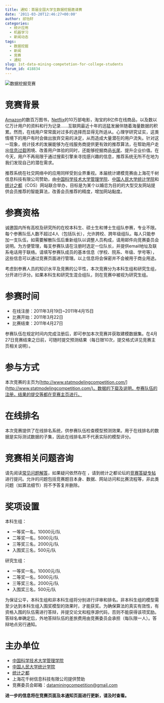 ```yaml
---
title: 通知：首届全国大学生数据挖掘邀请赛
date: '2011-03-20T12:46:27+00:00'
author: 邱怡轩
categories:
  - 统计应用
  - 机器学习
  - 新闻动态
tags:
  - 数据挖掘
  - 新闻
  - 竞赛
  - 通知
slug: 1st-data-mining-competetion-for-college-students
forum_id: 418834
---
```


![数据挖掘竞赛](https://uploads.cosx.org/2011/03/DataMiningCompetetion.png)

# 竞赛背景

[Amazon](http://www.yuanhuaibin.com/?p=727)的数百万图书，[Netflix](http://en.wikipedia.org/wiki/Netflix_Prize)的10万部电影，淘宝的8亿件在线商品，以及数以亿万计用户的资料和行为记录……互联网最近十年的迅猛发展伴随着海量数据的积累。然而，在线用户常常面对过多的选择而显得无所适从。心理学研究证实，这类情境下的用户有时会做出放弃交易的决定，从而造成大量潜在的用户流失。针对这一现象，统计技术的发展能够为在线服务商提供更有效的推荐算法，在帮助用户走出[信息过载](http://www.columbia.edu/%7Ess957/whenchoice.html)困境、改善用户体验的同时，还能够挖掘商品[长尾](http://en.wikipedia.org/wiki/Long_Tail)、提升企业价值。在今天，用户不再局限于通过搜索引擎来寻找感兴趣的信息，推荐系统无所不在地为我们发现自己的潜在需求。

推荐系统在社交网络中的应用同样受到业界重视。本届统计建模竞赛由上海花千树信息科技有限公司赞助，由[中国科学技术大学管理学院](http://stat.ustc.edu.cn/)、[中国人民大学统计学院](http://stat.ruc.edu.cn/cn/)和[统计之都](../)（COS）网站联合举办，目标是为某个以婚恋为目的的大型交友网站提供会员推荐的智能算法，改善会员推荐的精度，增加网站黏度。

<!--more-->

# 参赛资格

诚邀国内所有高校及研究所的在校本科生、硕士生和博士生组队参赛，专业不限。每个参赛队伍人数不超过4人（包括队长），允许跨校、跨年级组队。每人只能参加一支队伍，如需要解散队伍后重新组队以调整人员构成，请用邮件向竞赛委员会说明。为方便管理，每支参赛队请在注册时选定一位队长，并提供email地址及联系电话用于联络。请填写参赛队成员的基本信息（学校、院系、年级、学号等），这些信息可以通过竞赛页面进行管理。以上信息将会保密并不会被用于商业用途。

考虑到参赛人员的知识水平及竞赛的公平性，本次竞赛分为本科生组和研究生组，分开进行评分。如果本科生和研究生混合组队，则在竞赛中被视为研究生组。

# 参赛时间

* 在线注册：2011年3月19日~2011年4月15日
* 比赛开始：2011年3月22日
* 比赛结束：2011年4月27日

参赛队伍在规定时间内完成注册后，即可参加本次竞赛并获取建模数据集。在4月27日竞赛结束之日前，可随时提交预测结果（每日限10次，提交格式详见竞赛主页相关说明）。

# 参与方式

本次竞赛的主页为[http://www.statmodelingcompetition.com/](http://www.statmodelingcompetition.com/)。数据的下载及说明，参赛队伍的注册，结果的提交等都在竞赛主页进行。

# 在线排名

本次竞赛提供了在线排名系统，供参赛队伍检查模型预测效果。用于在线排名的数据是实际测试数据的子集，因此在线排名并不代表实际的模型评分。

# 竞赛相关问题咨询

请先阅读[常见问题解答](http://www.statmodelingcompetition.com/faq.html "常见问题解答")，如果疑问依然存在 ，请到统计之都论坛的[竞赛答疑专帖](https://cos.name/cn/topic/103779)进行提问。允许的问题包括竞赛题目本身、数据、网站访问和比赛流程等，非此类问题（如算法细节）将不予答复并删除。

# 奖项设置

本科生组：

  * 一等奖一名，10000元/队
  * 二等奖一名，5000元/队
  * 三等奖三名，2000元/队
  * 入围奖三名，500元/队

研究生组：

  * 一等奖一名，10000元/队
  * 二等奖一名，5000元/队
  * 三等奖三名，2000元/队
  * 入围奖三名，500元/队

为保证公平，本科生组和非本科生组将分别进行评审和排名。非本科生组的模型需至少达到本科生组入围奖模型的效果时，才能获奖。为确保算法的真实有效性，有资格入围的队伍需进行答辩，并提交论文和程序源代码，否则不能获得该项奖励。答辩名单确定后，外地答辩队伍的差旅费用由竞赛委员会承担（每队限一人）。答辩地点另行通知。

# 主办单位

* [中国科学技术大学管理学院](http://stat.ustc.edu.cn/)
* [中国人民大学统计学院](http://stat.ruc.edu.cn/cn/)
* [统计之都](https://cos.name/)
* 上海花千树信息科技有限公司提供赞助
* 竞赛委员会邮箱：[dataminingcompetition@gmail.com](mailto:dataminingcompetition@gmail.com)

**进一步的信息将在竞赛页面及本通知页面进行更新，请及时查看。**
